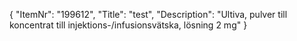 {
  "ItemNr": "199612",
  "Title": "test",
  "Description": "Ultiva, pulver till koncentrat till injektions-/infusionsvätska, lösning 2 mg"
}